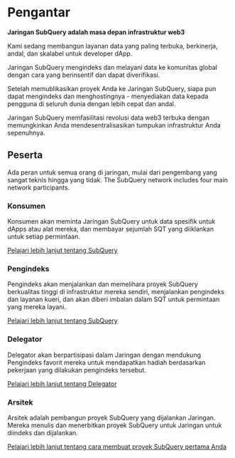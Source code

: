 # Pengantar

**Jaringan SubQuery adalah masa depan infrastruktur web3**

Kami sedang membangun layanan data yang paling terbuka, berkinerja, andal, dan skalabel untuk developer dApp.

Jaringan SubQuery mengindeks dan melayani data ke komunitas global dengan cara yang berinsentif dan dapat diverifikasi.

Setelah memublikasikan proyek Anda ke Jaringan SubQuery, siapa pun dapat mengindeks dan menghostingnya - menyediakan data kepada pengguna di seluruh dunia dengan lebih cepat dan andal.

Jaringan SubQuery memfasilitasi revolusi data web3 terbuka dengan memungkinkan Anda mendesentralisasikan tumpukan infrastruktur Anda sepenuhnya.

## Peserta

Ada peran untuk semua orang di jaringan, mulai dari pengembang yang sangat teknis hingga yang tidak. The SubQuery network includes four main network participants.

### Konsumen

Konsumen akan meminta Jaringan SubQuery untuk data spesifik untuk dApps atau alat mereka, dan membayar sejumlah SQT yang diiklankan untuk setiap permintaan.

[Pelajari lebih lanjut tentang SubQuery](./consumers.md)

### Pengindeks

Pengindeks akan menjalankan dan memelihara proyek SubQuery berkualitas tinggi di infrastruktur mereka sendiri, menjalankan pengindeks dan layanan kueri, dan akan diberi imbalan dalam SQT untuk permintaan yang mereka layani.

[Pelajari lebih lanjut tentang SubQuery](./indexers.md)

### Delegator

Delegator akan berpartisipasi dalam Jaringan dengan mendukung Pengindeks favorit mereka untuk mendapatkan hadiah berdasarkan pekerjaan yang dilakukan pengindeks tersebut.

[Pelajari lebih lanjut tentang Delegator](./delegators.md)

### Arsitek

Arsitek adalah pembangun proyek SubQuery yang dijalankan Jaringan. Mereka menulis dan menerbitkan proyek SubQuery untuk Jaringan untuk diindeks dan dijalankan.

[Pelajari lebih lanjut tentang cara membuat proyek SubQuery pertama Anda](/build/introduction.md)
